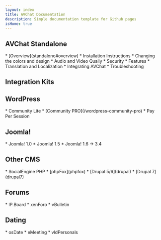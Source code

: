 ```yaml
---
layout: index
title: AVChat Documentation
description: Simple documentation template for Github pages
isHome: true
---
```

<div class="col-md-6" role="main">
<section class="bs-docs-section" markdown="1">
  <h1 id="overview" class="page-header">AVChat Standalone</h1>
  * [Overview](standalone#overview)
  * Installation Instructions
  * Changing the colors and design
  * Audio and Video Qualiy
  * Security
  * Features
  * Translation and Localization
  * Integrating AVChat
  * Troubleshooting
</section>
</div>
<div class="col-md-6" role="main">
<section class="bs-docs-section" markdown="1">
  <h1 id="installation" class="page-header">Integration Kits</h1>
  <h2 id="wordpress">WordPress</h2>
  * Community Lite
  * [Community PRO](/wordpress-community-pro)
  * Pay Per Session
  <h2 id="joomla">Joomla!</h2>
  * Joomla! 1.0
  * Joomla! 1.5
  * Joomla! 1.6 -> 3.4
  <h2 id="socialengine,phpfox,drupal">Other CMS</h2>
  * SocialEngine PHP
  * [phpFox](phpfox)
  * [Drupal 5/6](drupal)
  * [Drupal 7](drupal7)
  <h2 id="forums">Forums</h2>
  * IP.Board
  * xenForo
  * vBulletin
  <h2 id="dating">Dating</h2>
  * osDate
  * eMeeting
  * vldPersonals
</section>
</div>
